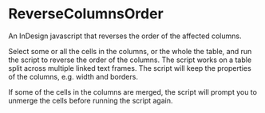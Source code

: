 # ReverseColumnsOrder
An InDesign javascript that reverses the order of the affected columns.

Select some or all the cells in the columns, or the whole the table, and run the script to reverse the order of the columns. The script works on a table split across multiple linked text frames. The script will keep the properties of the columns, e.g. width and borders.

If some of the cells in the columns are merged, the script will prompt you to unmerge the cells before running the script again.
